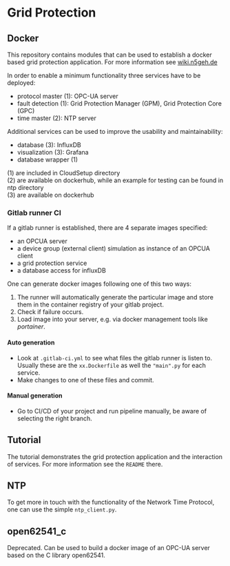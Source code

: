 Grid Protection
=========================

## Docker
This repository contains modules that can be used to establish a docker based grid protection application. For more information see [wiki.n5geh.de][https://wiki.n5geh.de/display/EN/Grid+Protection]

In order to enable a minimum functionality three services have to be deployed:

* protocol master (1): OPC-UA server
* fault detection (1): Grid Protection Manager (GPM), Grid Protection Core (GPC)
* time master (2): NTP server

Additional services can be used to improve the usability and maintainability:

* database (3): InfluxDB
* visualization (3): Grafana
* database wrapper (1)

(1) are included in CloudSetup directory  
(2) are available on dockerhub, while an example for testing can be found in ntp directory  
(3) are available on dockerhub

### Gitlab runner CI
If a gitlab runner is established, there are 4 separate images specified:
- an OPCUA server
- a device group (external client) simulation as instance of an OPCUA client
- a grid protection service
- a database access for influxDB

One can generate docker images following one of this two ways:

1. The runner will automatically generate the particular image and store them in the container registry of your gitlab project.
2. Check if failure occurs.
3. Load image into your server, e.g. via docker management tools like _portainer_.

#### Auto generation
* Look at `.gitlab-ci.yml` to see what files the gitlab runner is listen to. 
Usually these are the `xx.Dockerfile` as well the `"main".py` for each service.
* Make changes to one of these files and commit.

#### Manual generation
* Go to CI/CD of your project and run pipeline manually, be aware of selecting the right branch.


## Tutorial
The tutorial demonstrates the grid protection application and the interaction of services.
For more information see the `README` there.

## NTP
To get more in touch with the functionality of the Network Time Protocol, one can use the simple `ntp_client.py`.

## open62541_c
Deprecated. Can be used to build a docker image of an OPC-UA server based on the C library open62541.

[https://wiki.n5geh.de/display/EN/Grid+Protection]: https://wiki.n5geh.de/display/EN/Grid+Protection
